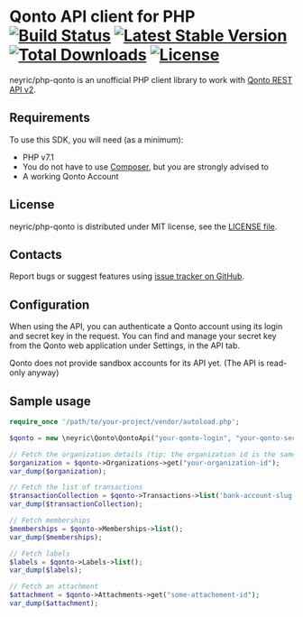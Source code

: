 Qonto API client for PHP [![Build Status](https://travis-ci.org/neyric/php-qonto.svg?branch=master)](https://travis-ci.org/neyric/php-qonto) [![Latest Stable Version](https://poser.pugx.org/neyric/php-qonto/v/stable)](https://packagist.org/packages/neyric/php-qonto) [![Total Downloads](https://poser.pugx.org/neyric/php-qonto/downloads)](https://packagist.org/packages/neyric/php-qonto) [![License](https://poser.pugx.org/neyric/php-qonto/license)](https://packagist.org/packages/neyric/php-qonto)
=================================================

neyric/php-qonto is an unofficial PHP client library to work with [Qonto REST API v2](https://api-doc.qonto.eu/).


Requirements
-------------------------------------------------
To use this SDK, you will need (as a minimum):
* PHP v7.1
* You do not have to use [Composer](https://getcomposer.org/), but you are strongly advised to
* A working Qonto Account


License
-------------------------------------------------
neyric/php-qonto is distributed under MIT license, see the [LICENSE file](https://github.com/neyric/php-qonto/blob/master/LICENSE).


Contacts
-------------------------------------------------
Report bugs or suggest features using [issue tracker on GitHub](https://github.com/neyric/php-qonto).


Configuration
-------------------------------------------------

When using the API, you can authenticate a Qonto account using its login and secret key in the request. You can find and manage your secret key from the Qonto web application under Settings, in the API tab.

Qonto does not provide sandbox accounts for its API yet. (The API is read-only anyway)


Sample usage
-------------------------------------------------
```php
require_once '/path/to/your-project/vendor/autoload.php';

$qonto = new \neyric\Qonto\QontoApi("your-qonto-login", "your-qonto-secret-key");

// Fetch the organization details (tip: the organization id is the same as the login)
$organization = $qonto->Organizations->get("your-organization-id");
var_dump($organization);

// Fetch the list of transactions
$transactionCollection = $qonto->Transactions->list('bank-account-slug', 'FR76XXXXXXXXXXXXXXXXXXXXXXX');
var_dump($transactionCollection);

// Fetch memberships
$memberships = $qonto->Memberships->list();
var_dump($memberships);

// Fetch labels
$labels = $qonto->Labels->list();
var_dump($labels);

// Fetch an attachment
$attachment = $qonto->Attachments->get("some-attachement-id");
var_dump($attachment);
```

